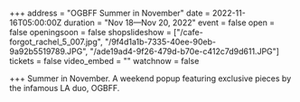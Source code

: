 +++
address = "OGBFF Summer in November"
date = 2022-11-16T05:00:00Z
duration = "Nov 18—Nov 20, 2022"
event = false
open = false
openingsoon = false
shopslideshow = ["/cafe-forgot_rachel_5_007.jpg", "/9f4d1a1b-7335-40ee-90eb-9a92b5519789.JPG", "/ade19ad4-9f26-479d-b70e-c412c7d9d611.JPG"]
tickets = false
video_embed = ""
watchnow = false

+++
Summer in November. A weekend popup featuring exclusive pieces by the infamous LA duo, OGBFF.  